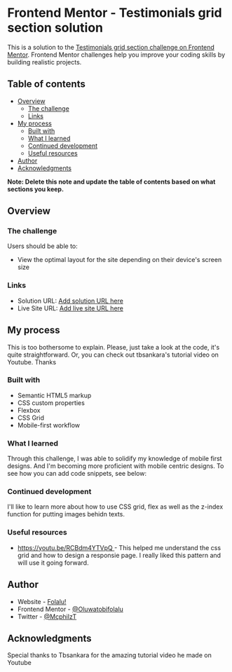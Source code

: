 # Frontend Mentor - Testimonials grid section solution

This is a solution to the [Testimonials grid section challenge on Frontend Mentor](https://www.frontendmentor.io/challenges/testimonials-grid-section-Nnw6J7Un7). Frontend Mentor challenges help you improve your coding skills by building realistic projects. 

## Table of contents

- [Overview](#overview)
  - [The challenge](#the-challenge)
  - [Links](#links)
- [My process](#my-process)
  - [Built with](#built-with)
  - [What I learned](#what-i-learned)
  - [Continued development](#continued-development)
  - [Useful resources](#useful-resources)
- [Author](#author)
- [Acknowledgments](#acknowledgments)

**Note: Delete this note and update the table of contents based on what sections you keep.**

## Overview

### The challenge

Users should be able to:

- View the optimal layout for the site depending on their device's screen size

### Links

- Solution URL: [Add solution URL here](https://your-solution-url.com)
- Live Site URL: [Add live site URL here](https://oluwatobifolalu.github.io/Testimonial-grid-challenge/)

## My process
This is too bothersome to explain. Please, just take a look at the code, it's quite straightforward. Or, you can check out tbsankara's tutorial video on Youtube. Thanks
### Built with

- Semantic HTML5 markup
- CSS custom properties
- Flexbox
- CSS Grid
- Mobile-first workflow

### What I learned

Through this challenge, I was able to solidify my knowledge of mobile first designs. And I'm becoming more proficient with mobile centric designs.
To see how you can add code snippets, see below:

### Continued development

I'll like to learn more about how to use CSS grid, flex as well as the z-index function for putting images behidn texts.


### Useful resources

- [https://youtu.be/RCBdm4YTVpQ ](https://youtu.be/RCBdm4YTVpQ) - This helped me understand the css grid and how to design a responsie page. I really liked this pattern and will use it going forward.
## Author

- Website - [Folalu!](https://www.your-site.com)
- Frontend Mentor - [@Oluwatobifolalu](https://www.frontendmentor.io/profile/)
- Twitter - [@McphilzT](https://www.twitter.com/yourusername)


## Acknowledgments

Special thanks to Tbsankara for the amazing tutorial video he made on Youtube

